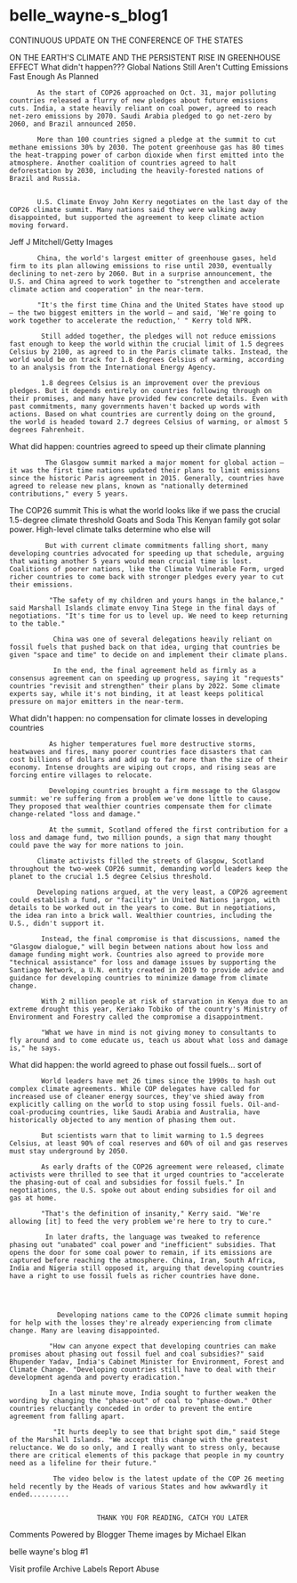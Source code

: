 # belle_wayne-s_blog1
CONTINUOUS UPDATE ON THE CONFERENCE OF THE STATES

  ON THE EARTH'S CLIMATE AND THE PERSISTENT RISE IN GREENHOUSE EFFECT
                                      What didn't happen???
 Global Nations Still Aren't Cutting Emissions Fast Enough As Planned

           As the start of COP26 approached on Oct. 31, major polluting countries released a flurry of new pledges about future emissions cuts. India, a state heavily reliant on coal power, agreed to reach net-zero emissions by 2070. Saudi Arabia pledged to go net-zero by 2060, and Brazil announced 2050.

           More than 100 countries signed a pledge at the summit to cut methane emissions 30% by 2030. The potent greenhouse gas has 80 times the heat-trapping power of carbon dioxide when first emitted into the atmosphere. Another coalition of countries agreed to halt deforestation by 2030, including the heavily-forested nations of Brazil and Russia.
 

           U.S. Climate Envoy John Kerry negotiates on the last day of the COP26 climate summit. Many nations said they were walking away disappointed, but supported the agreement to keep climate action moving forward.
Jeff J Mitchell/Getty Images

           China, the world's largest emitter of greenhouse gases, held firm to its plan allowing emissions to rise until 2030, eventually declining to net-zero by 2060. But in a surprise announcement, the U.S. and China agreed to work together to "strengthen and accelerate climate action and cooperation" in the near-term.

           "It's the first time China and the United States have stood up — the two biggest emitters in the world — and said, 'We're going to work together to accelerate the reduction,' " Kerry told NPR.

            Still added together, the pledges will not reduce emissions fast enough to keep the world within the crucial limit of 1.5 degrees Celsius by 2100, as agreed to in the Paris climate talks. Instead, the world would be on track for 1.8 degrees Celsius of warming, according to an analysis from the International Energy Agency.

            1.8 degrees Celsius is an improvement over the previous pledges. But it depends entirely on countries following through on their promises, and many have provided few concrete details. Even with past commitments, many governments haven't backed up words with actions. Based on what countries are currently doing on the ground, the world is headed toward 2.7 degrees Celsius of warming, or almost 5 degrees Fahrenheit.
What did happen: countries agreed to speed up their climate planning

             The Glasgow summit marked a major moment for global action — it was the first time nations updated their plans to limit emissions since the historic Paris agreement in 2015. Generally, countries have agreed to release new plans, known as "nationally determined contributions," every 5 years.
The COP26 summit
This is what the world looks like if we pass the crucial 1.5-degree climate threshold
Goats and Soda
This Kenyan family got solar power. High-level climate talks determine who else will

             But with current climate commitments falling short, many developing countries advocated for speeding up that schedule, arguing that waiting another 5 years would mean crucial time is lost. Coalitions of poorer nations, like the Climate Vulnerable Form, urged richer countries to come back with stronger pledges every year to cut their emissions.

              "The safety of my children and yours hangs in the balance," said Marshall Islands climate envoy Tina Stege in the final days of negotiations. "It's time for us to level up. We need to keep returning to the table."

               China was one of several delegations heavily reliant on fossil fuels that pushed back on that idea, urging that countries be given "space and time" to decide on and implement their climate plans.

               In the end, the final agreement held as firmly as a consensus agreement can on speeding up progress, saying it "requests" countries "revisit and strengthen" their plans by 2022. Some climate experts say, while it's not binding, it at least keeps political pressure on major emitters in the near-term.
What didn't happen: no compensation for climate losses in developing countries

              As higher temperatures fuel more destructive storms, heatwaves and fires, many poorer countries face disasters that can cost billions of dollars and add up to far more than the size of their economy. Intense droughts are wiping out crops, and rising seas are forcing entire villages to relocate.

              Developing countries brought a firm message to the Glasgow summit: we're suffering from a problem we've done little to cause. They proposed that wealthier countries compensate them for climate change-related "loss and damage."

              At the summit, Scotland offered the first contribution for a loss and damage fund, two million pounds, a sign that many thought could pave the way for more nations to join.

           Climate activists filled the streets of Glasgow, Scotland throughout the two-week COP26 summit, demanding world leaders keep the planet to the crucial 1.5 degree Celsius threshold.

           Developing nations argued, at the very least, a COP26 agreement could establish a fund, or "facility" in United Nations jargon, with details to be worked out in the years to come. But in negotiations, the idea ran into a brick wall. Wealthier countries, including the U.S., didn't support it.

            Instead, the final compromise is that discussions, named the "Glasgow dialogue," will begin between nations about how loss and damage funding might work. Countries also agreed to provide more "technical assistance" for loss and damage issues by supporting the Santiago Network, a U.N. entity created in 2019 to provide advice and guidance for developing countries to minimize damage from climate change.

            With 2 million people at risk of starvation in Kenya due to an extreme drought this year, Keriako Tobiko of the country's Ministry of Environment and Forestry called the compromise a disappointment.

            "What we have in mind is not giving money to consultants to fly around and to come educate us, teach us about what loss and damage is," he says.
What did happen: the world agreed to phase out fossil fuels... sort of

            World leaders have met 26 times since the 1990s to hash out complex climate agreements. While COP delegates have called for increased use of cleaner energy sources, they've shied away from explicitly calling on the world to stop using fossil fuels. Oil-and-coal-producing countries, like Saudi Arabia and Australia, have historically objected to any mention of phasing them out.

            But scientists warn that to limit warming to 1.5 degrees Celsius, at least 90% of coal reserves and 60% of oil and gas reserves must stay underground by 2050.

            As early drafts of the COP26 agreement were released, climate activists were thrilled to see that it urged countries to "accelerate the phasing-out of coal and subsidies for fossil fuels." In negotiations, the U.S. spoke out about ending subsidies for oil and gas at home.

            "That's the definition of insanity," Kerry said. "We're allowing [it] to feed the very problem we're here to try to cure."

             In later drafts, the language was tweaked to reference phasing out "unabated" coal power and "inefficient" subsidies. That opens the door for some coal power to remain, if its emissions are captured before reaching the atmosphere. China, Iran, South Africa, India and Nigeria still opposed it, arguing that developing countries have a right to use fossil fuels as richer countries have done.
 



                Developing nations came to the COP26 climate summit hoping for help with the losses they're already experiencing from climate change. Many are leaving disappointed.

              "How can anyone expect that developing countries can make promises about phasing out fossil fuel and coal subsidies?" said Bhupender Yadav, India's Cabinet Minister for Environment, Forest and Climate Change. "Developing countries still have to deal with their development agenda and poverty eradication."

              In a last minute move, India sought to further weaken the wording by changing the "phase-out" of coal to "phase-down." Other countries reluctantly conceded in order to prevent the entire agreement from falling apart.

               "It hurts deeply to see that bright spot dim," said Stege of the Marshall Islands. "We accept this change with the greatest reluctance. We do so only, and I really want to stress only, because there are critical elements of this package that people in my country need as a lifeline for their future."

               The video below is the latest update of the COP 26 meeting held recently by the Heads of various States and how awkwardly it ended..........
  
                                           
                          THANK YOU FOR READING, CATCH YOU LATER
Comments
Powered by Blogger
Theme images by Michael Elkan

belle wayne's blog #1

Visit profile
Archive
Labels
Report Abuse
 

